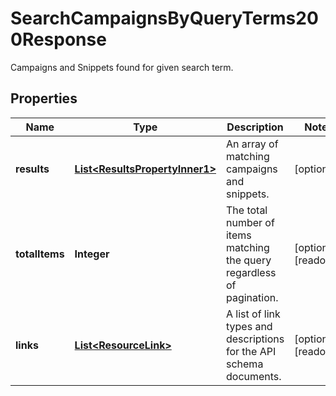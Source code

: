 

# SearchCampaignsByQueryTerms200Response

Campaigns and Snippets found for given search term.

## Properties

| Name | Type | Description | Notes |
|------------ | ------------- | ------------- | -------------|
|**results** | [**List&lt;ResultsPropertyInner1&gt;**](ResultsPropertyInner1.md) | An array of matching campaigns and snippets. |  [optional] |
|**totalItems** | **Integer** | The total number of items matching the query regardless of pagination. |  [optional] [readonly] |
|**links** | [**List&lt;ResourceLink&gt;**](ResourceLink.md) | A list of link types and descriptions for the API schema documents. |  [optional] [readonly] |



